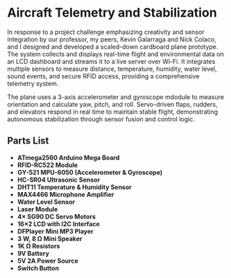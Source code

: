 # Aircraft Telemetry and Stabilization
In response to a project challenge emphasizing creativity and sensor integration by our professor, my peers, Kevin Galarraga and Nick Colaco, and I designed and developed a scaled-down cardboard plane prototype. The system collects and displays real-time flight and environmental data on an LCD dashboard and streams it to a live server over Wi-Fi. It integrates multiple sensors to measure distance, temperature, humidity, water level, sound events, and secure RFID access, providing a comprehensive telemetry system.

The plane uses a 3-axis accelerometer and gyroscope mdodule to measure orientation and calculate yaw, pitch, and roll. Servo-driven flaps, rudders, and elevators respond in real time to maintain stable flight, demonstrating autonomous stabilization through sensor fusion and control logic.  

## Parts List
- **ATmega2560 Arduino Mega Board**  
- **RFID-RC522 Module**  
- **GY-521 MPU-6050 (Accelerometer & Gyroscope)**  
- **HC-SR04 Ultrasonic Sensor**  
- **DHT11 Temperature & Humidity Sensor**  
- **MAX4466 Microphone Amplifier**  
- **Water Level Sensor**  
- **Laser Module**  
- **4× SG90 DC Servo Motors**  
- **16×2 LCD with I2C Interface**  
- **DFPlayer Mini MP3 Player**  
- **3 W, 8 Ω Mini Speaker**  
- **1K Ω Resistors**  
- **9V Battery**  
- **5V 2A Power Source**  
- **Switch Button**